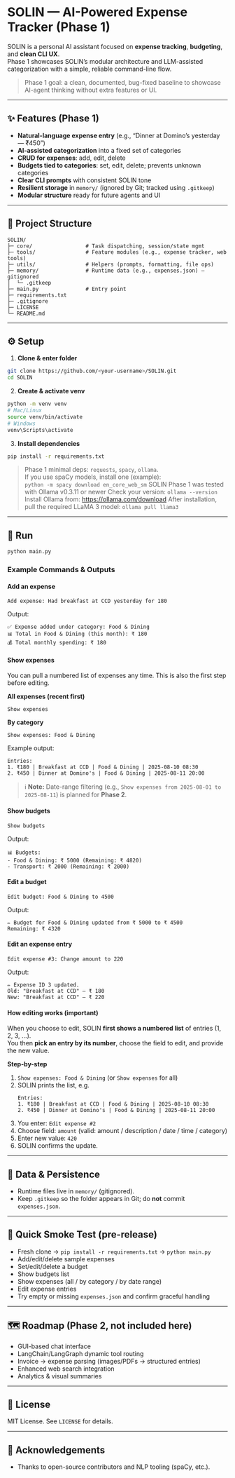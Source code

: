 # SOLIN — AI-Powered Expense Tracker (Phase 1)

SOLIN is a personal AI assistant focused on **expense tracking**, **budgeting**, and **clean CLI UX**.  
Phase 1 showcases SOLIN’s modular architecture and LLM-assisted categorization with a simple, reliable command-line flow.

> Phase 1 goal: a clean, documented, bug-fixed baseline to showcase AI-agent thinking without extra features or UI.

---

## ✨ Features (Phase 1)
- **Natural-language expense entry** (e.g., “Dinner at Domino’s yesterday — ₹450”)
- **AI-assisted categorization** into a fixed set of categories
- **CRUD for expenses**: add, edit, delete
- **Budgets tied to categories**: set, edit, delete; prevents unknown categories
- **Clear CLI prompts** with consistent SOLIN tone
- **Resilient storage** in `memory/` (ignored by Git; tracked using `.gitkeep`)
- **Modular structure** ready for future agents and UI

---

## 📁 Project Structure
```
SOLIN/
├─ core/                 # Task dispatching, session/state mgmt
├─ tools/                # Feature modules (e.g., expense tracker, web tools)
├─ utils/                # Helpers (prompts, formatting, file ops)
├─ memory/               # Runtime data (e.g., expenses.json) — gitignored
│  └─ .gitkeep
├─ main.py               # Entry point
├─ requirements.txt
├─ .gitignore
├─ LICENSE
└─ README.md
```

---

## ⚙️ Setup
1) **Clone & enter folder**
```bash
git clone https://github.com/<your-username>/SOLIN.git
cd SOLIN
```

2) **Create & activate venv**
```bash
python -m venv venv
# Mac/Linux
source venv/bin/activate
# Windows
venv\Scripts\activate
```

3) **Install dependencies**
```bash
pip install -r requirements.txt
```
> Phase 1 minimal deps: `requests`, `spacy`, `ollama`.  
> If you use spaCy models, install one (example):  
> `python -m spacy download en_core_web_sm`
> SOLIN Phase 1 was tested with Ollama v0.3.11 or newer
> Check your version:
> `ollama --version`
> Install Ollama from: https://ollama.com/download
> After installation, pull the required LLaMA 3 model:
> `ollama pull llama3`

---

## 🚀 Run
```bash
python main.py
```

### Example Commands & Outputs

#### **Add an expense**
```
Add expense: Had breakfast at CCD yesterday for 180
```
Output:
```
✅ Expense added under category: Food & Dining
📊 Total in Food & Dining (this month): ₹ 180
💰 Total monthly spending: ₹ 180
```


#### **Show expenses**
You can pull a numbered list of expenses any time. This is also the first step before editing.

**All expenses (recent first)**
```
Show expenses
```
**By category**
```
Show expenses: Food & Dining
```
Example output:
```
Entries:
1. ₹180 | Breakfast at CCD | Food & Dining | 2025-08-10 08:30
2. ₹450 | Dinner at Domino's | Food & Dining | 2025-08-11 20:00
```
> ℹ️ **Note:** Date-range filtering (e.g., `Show expenses from 2025-08-01 to 2025-08-11`) is planned for **Phase 2**.


#### **Show budgets**
```
Show budgets
```
Output:
```
📊 Budgets:
- Food & Dining: ₹ 5000 (Remaining: ₹ 4820)
- Transport: ₹ 2000 (Remaining: ₹ 2000)
```

#### **Edit a budget**
```
Edit budget: Food & Dining to 4500
```
Output:
```
✏️ Budget for Food & Dining updated from ₹ 5000 to ₹ 4500
Remaining: ₹ 4320
```

#### **Edit an expense entry**
```
Edit expense #3: Change amount to 220
```
Output:
```
✏️ Expense ID 3 updated.
Old: "Breakfast at CCD" — ₹ 180
New: "Breakfast at CCD" — ₹ 220
```

#### **How editing works (important)**
When you choose to edit, SOLIN **first shows a numbered list** of entries (1, 2, 3, …).  
You then **pick an entry by its number**, choose the field to edit, and provide the new value.

**Step-by-step**
1. `Show expenses: Food & Dining` (or `Show expenses` for all)  
2. SOLIN prints the list, e.g.  
   ```
   Entries:
   1. ₹180 | Breakfast at CCD | Food & Dining | 2025-08-10 08:30
   2. ₹450 | Dinner at Domino's | Food & Dining | 2025-08-11 20:00
   ```
3. You enter: `Edit expense #2`  
4. Choose field: `amount` (valid: amount / description / date / time / category)  
5. Enter new value: `420`  
6. SOLIN confirms the update.

---

## 🧠 Data & Persistence
- Runtime files live in `memory/` (gitignored).  
- Keep `.gitkeep` so the folder appears in Git; do **not** commit `expenses.json`.

---

## 🧪 Quick Smoke Test (pre-release)
- Fresh clone → `pip install -r requirements.txt` → `python main.py`
- Add/edit/delete sample expenses
- Set/edit/delete a budget
- Show budgets list
- Show expenses (all / by category / by date range)
- Edit expense entries
- Try empty or missing `expenses.json` and confirm graceful handling

---

## 🗺️ Roadmap (Phase 2, not included here)
- GUI-based chat interface
- LangChain/LangGraph dynamic tool routing
- Invoice → expense parsing (images/PDFs → structured entries)
- Enhanced web search integration
- Analytics & visual summaries

---

## 📜 License
MIT License. See `LICENSE` for details.

---

## 🙌 Acknowledgements
- Thanks to open-source contributors and NLP tooling (spaCy, etc.).
